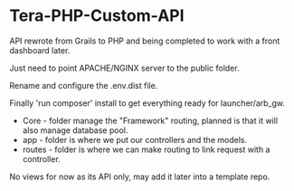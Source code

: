 # Tera-PHP-Custom-API
API rewrote from Grails to PHP and being completed to work with a front dashboard later.

Just need to point APACHE/NGINX server to the public folder.

Rename and configure the .env.dist file.

Finally 'run composer' install to get everything ready for launcher/arb_gw.

- Core - folder manage the "Framework" routing, planned is that it will also manage database pool.
- app - folder is where we put our controllers and the models.
- routes - folder is where we can make routing to link request with a controller.

No views for now as its API only, may add it later into a template repo.
